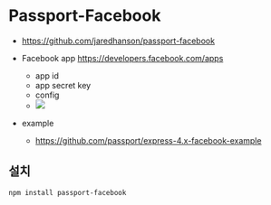 # Passport-Facebook

* https://github.com/jaredhanson/passport-facebook
* Facebook app https://developers.facebook.com/apps
  * app id
  * app secret key
  * config
  * <img src="/md/passportjs/images/facebookloginconf.webp">


* example
  * https://github.com/passport/express-4.x-facebook-example

## 설치
```
npm install passport-facebook
```


